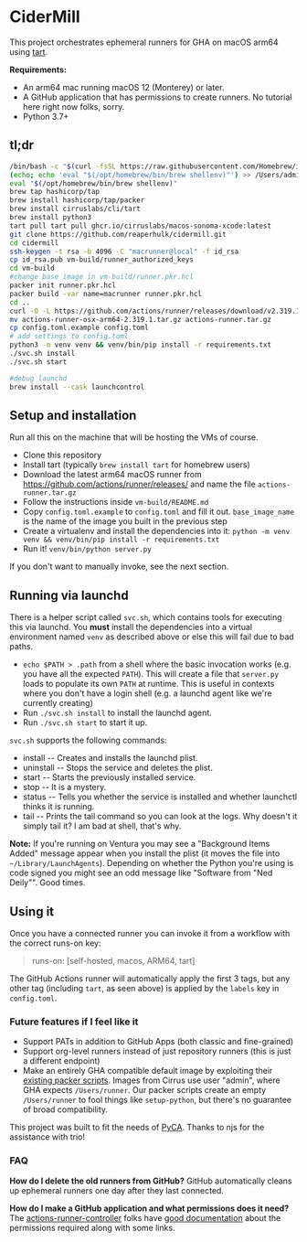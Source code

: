 # CiderMill
This project orchestrates ephemeral runners for GHA on macOS arm64 using [tart](https://github.com/cirruslabs/tart).

**Requirements:**
* An arm64 mac running macOS 12 (Monterey) or later.
* A GitHub application that has permissions to create runners. No tutorial here right now folks, sorry.
* Python 3.7+

## tl;dr

```bash
/bin/bash -c "$(curl -fsSL https://raw.githubusercontent.com/Homebrew/install/HEAD/install.sh)"
(echo; echo 'eval "$(/opt/homebrew/bin/brew shellenv)"') >> /Users/administrator/.zprofile
eval "$(/opt/homebrew/bin/brew shellenv)"
brew tap hashicorp/tap
brew install hashicorp/tap/packer
brew install cirruslabs/cli/tart
brew install python3
tart pull tart pull ghcr.io/cirruslabs/macos-sonoma-xcode:latest
git clone https://github.com/reaperhulk/cidermill.git
cd cidermill
ssh-keygen -t rsa -b 4096 -C "macrunner@local" -f id_rsa
cp id_rsa.pub vm-build/runner_authorized_keys
cd vm-build
#change base image in vm-build/runner.pkr.hcl
packer init runner.pkr.hcl
packer build -var name=macrunner runner.pkr.hcl
cd ..
curl -O -L https://github.com/actions/runner/releases/download/v2.319.1/actions-runner-osx-arm64-2.319.1.tar.gz
mv actions-runner-osx-arm64-2.319.1.tar.gz actions-runner.tar.gz
cp config.toml.example config.toml
# add settings to config.toml
python3 -m venv venv && venv/bin/pip install -r requirements.txt
./svc.sh install
./svc.sh start

#debug launchd
brew install --cask launchcontrol
```

## Setup and installation
Run all this on the machine that will be hosting the VMs of course.

* Clone this repository
* Install tart (typically `brew install tart` for homebrew users)
* Download the latest arm64 macOS runner from https://github.com/actions/runner/releases/ and name the file `actions-runner.tar.gz`
* Follow the instructions inside `vm-build/README.md`
* Copy `config.toml.example` to `config.toml` and fill it out. `base_image_name` is the name of the image you built in the previous step
* Create a virtualenv and install the dependencies into it: `python -m venv venv && venv/bin/pip install -r requirements.txt`
* Run it! `venv/bin/python server.py`

If you don't want to manually invoke, see the next section.

## Running via launchd

There is a helper script called `svc.sh`, which contains tools for executing this via launchd. You **must** install the dependencies into a virtual environment named `venv` as described above or else this will fail due to bad paths.

* `echo $PATH > .path` from a shell where the basic invocation works (e.g. you have all the expected `PATH`). This will create a file that `server.py` loads to populate its own `PATH` at runtime. This is useful in contexts where you don't have a login shell (e.g. a launchd agent like we're currently creating)
* Run `./svc.sh install` to install the launchd agent.
* Run `./svc.sh start` to start it up.

`svc.sh` supports the following commands:
* install -- Creates and installs the launchd plist.
* uninstall -- Stops the service and deletes the plist.
* start -- Starts the previously installed service.
* stop -- It is a mystery.
* status -- Tells you whether the service is installed and whether launchctl thinks it is running.
* tail -- Prints the tail command so you can look at the logs. Why doesn't it simply tail it? I am bad at shell, that's why.

**Note:** If you're running on Ventura you may see a "Background Items Added" message appear when you install the plist (it moves the file into `~/Library/LaunchAgents`). Depending on whether the Python you're using is code signed you might see an odd message like "Software from "Ned Deily"". Good times.

## Using it
Once you have a connected runner you can invoke it from a workflow with the correct runs-on key:

>    runs-on: [self-hosted, macos, ARM64, tart]

The GitHub Actions runner will automatically apply the first 3 tags, but any other tag (including `tart`, as seen above) is applied by the `labels` key in `config.toml`.

### Future features if I feel like it
* Support PATs in addition to GitHub Apps (both classic and fine-grained)
* Support org-level runners instead of just repository runners (this is just a different endpoint)
* Make an entirely GHA compatible default image by exploiting their [existing packer scripts](https://github.com/actions/runner-images/blob/main/images/macos/templates). Images from Cirrus use user "admin", where GHA expects `/Users/runner`. Our packer scripts create an empty `/Users/runner` to fool things like `setup-python`, but there's no guarantee of broad compatibility.

This project was built to fit the needs of [PyCA](https://github.com/pyca). Thanks to njs for the assistance with trio!

### FAQ
**How do I delete the old runners from GitHub?**
GitHub automatically cleans up ephemeral runners one day after they last connected.

**How do I make a GitHub application and what permissions does it need?**
The [actions-runner-controller](https://github.com/actions/actions-runner-controller) folks have [good documentation](https://github.com/actions/actions-runner-controller/blob/2e406e3aefa8dad6e2b8926a3bbc51b613aa1af1/docs/authenticating-to-the-github-api.md) about the permissions required along with some links.
